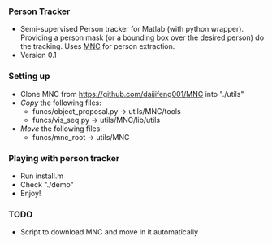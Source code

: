 ### Person Tracker ###

* Semi-supervised Person tracker for Matlab (with python wrapper). Providing a person mask (or a bounding box over the desired person) do the tracking. Uses [MNC](https://github.com/daijifeng001/MNC) for person extraction.
* Version 0.1

### Setting up ###

* Clone MNC from https://github.com/daijifeng001/MNC into "./utils"
* *Copy* the following files:
	* funcs/object_proposal.py -> utils/MNC/tools
	* funcs/vis_seq.py -> utils/MNC/lib/utils
* *Move* the following files:
	* funcs/mnc_root -> utils/MNC

### Playing with person tracker ###

* Run install.m
* Check "./demo"
* Enjoy!

### TODO ###

* Script to download MNC and move in it automatically
